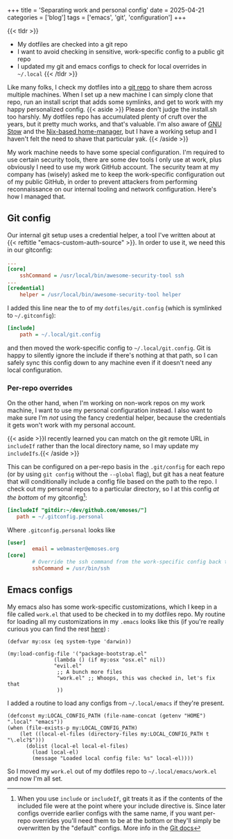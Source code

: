 +++
title = 'Separating work and personal config'
date = 2025-04-21
categories = ['blog']
tags = ['emacs', 'git', 'configuration']
+++

{{< tldr >}}
* My dotfiles are checked into a git repo
* I want to avoid checking in sensitive, work-specific config to a public git repo
* I updated my git and emacs configs to check for local overrides in `~/.local`
{{< /tldr >}}

Like many folks, I check my dotfiles into a [git repo](https://github.com/emoses/dotfiles) to share them across multiple machines.  When I set up a new
machine I can simply clone that repo, run an install script that adds some symlinks, and get to work with my happy
personalized config. {{< aside >}} Please don't judge the install.sh too harshly.  My dotfiles repo has accumulated
plenty of cruft over the years, but it pretty much works, and that's valuable. I'm also aware of [GNU
Stow](https://www.gnu.org/software/stow/) and the [Nix-based
home-manager](https://github.com/nix-community/home-manager), but I have a working setup and I haven't felt the need to
shave that particular yak. {{< /aside >}}

My work machine needs to have some special configuration.  I'm required to use certain security tools, there are some
dev tools I only use at work, plus obviously I need to use my work GitHub account.  The security team at my company has
(wisely) asked me to keep the work-specific configuration out of my public GitHub, in order to prevent attackers from
performing reconnaissance on our internal tooling and network configuration.  Here's how I managed that.

## Git config

Our internal git setup uses a credential helper, a tool I've written about at {{< reftitle
"emacs-custom-auth-source" >}}.  In order to use it, we need this in our gitconfig:

```ini
...
[core]
	sshCommand = /usr/local/bin/awesome-security-tool ssh
...
[credential]
	helper = /usr/local/bin/awesome-security-tool helper
```

I added this line near the to of my `dotfiles/git.config` (which is
symlinked to `~/.gitconfig`):

```ini
[include]
    path = ~/.local/git.config
```

and then moved the work-specific config to `~/.local/git.config`.  Git is happy to silently ignore the include if
there's nothing at that path, so I can safely sync this config down to any machine even if it doesn't need any local
configuration.

### Per-repo overrides

On the other hand, when I'm working on non-work repos on my work machine, I want to use my personal configuration
instead. I also want to make sure I'm *not* using the fancy credential helper,
because the credentials it gets won't work with my personal account.

{{< aside >}}I recently learned you can match on the git remote URL in `includeIf` rather than the local directory name, so I may
 update my `includeIfs`.{{< /aside >}}

This can be configured on a per-repo basis in the
`.git/config` for each repo (or by using `git config` without the `--global` flag), but git has a neat feature that will
conditionally include a config file based on the path to the repo.  I check out my personal repos to a particular
directory, so I at this config *at the bottom* of my gitconfig[^1]:



[^1]: When you use `include` or `includeIf`, git treats it as if the contents of the included file were at the point
    where your include directive is.  Since later configs override earlier configs with the same name, if you want
    per-repo overrides you'll need them to be at the bottom or they'll simply be overwritten by the "default" configs.
    More info in the [Git docs](https://git-scm.com/docs/git-config#_includes)

```ini
[includeIf "gitdir:~/dev/github.com/emoses/"]
   path = ~/.gitconfig.personal
```

Where `.gitconfig.personal` looks like

```ini
[user]
        email = webmaster@emoses.org
[core]
        # Override the ssh command from the work-specific config back to standard
        sshCommand = /usr/bin/ssh
```


## Emacs configs

My emacs also has some work-specific customizations, which I keep in a file called `work.el` that used to be checked in
to my dotfiles repo.  My routine for loading all my customizations in my `.emacs` looks like this (if you're really
curious you can find the rest [here](https://github.com/emoses/dotfiles/blob/master/dot.emacs#L297 "A link to the
my:load-config-file function in my dot.emacs")) :

```emacs
(defvar my:osx (eq system-type 'darwin))

(my:load-config-file '("package-bootstrap.el"
		       (lambda () (if my:osx "osx.el" nil))
               "evil.el"
                ;; A bunch more files
                "work.el" ;; Whoops, this was checked in, let's fix that
                ))
```

I added a routine to load any configs from `~/.local/emacs` if they're present.

```emacs
(defconst my:LOCAL_CONFIG_PATH (file-name-concat (getenv "HOME") ".local" "emacs"))
(when (file-exists-p my:LOCAL_CONFIG_PATH)
    (let ((local-el-files (directory-files my:LOCAL_CONFIG_PATH t "\.elc?$")))
      (dolist (local-el local-el-files)
        (load local-el)
        (message "Loaded local config file: %s" local-el))))
```

So I moved my `work.el` out of my dotfiles repo to `~/.local/emacs/work.el` and now I'm all set.
